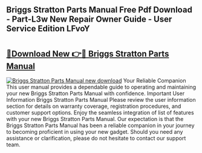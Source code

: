 ## Briggs Stratton Parts Manual Free Pdf Download - Part-L3w New Repair Owner Guide - User Service Edition LFvoY

# <h2><a href="http://bc29871.oget.top/?id=Briggs+Stratton+Parts+Manual">🔗Download New 👉🔴 Briggs Stratton Parts Manual</a></h2>

[![Briggs Stratton Parts Manual new download](https://i.imgur.com/5g1atiW.png)](http://bc29871.oget.top/?id=Briggs+Stratton+Parts+Manual)
Your Reliable Companion This user manual provides a dependable guide to operating and maintaining your new Briggs Stratton Parts Manual with confidence. Important User Information Briggs Stratton Parts Manual Please review the user information section for details on warranty coverage, registration procedures, and customer support options. Enjoy the seamless integration of list of features with your new Briggs Stratton Parts Manual. Our expectation is that the Briggs Stratton Parts Manual has been a reliable companion in your journey to becoming proficient in using your new gadget. Should you need any assistance or clarification, please do not hesitate to contact our support team.
